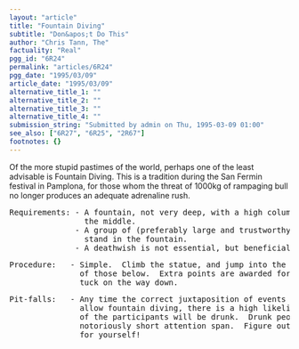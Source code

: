 ```yaml
---
layout: "article"
title: "Fountain Diving"
subtitle: "Don&apos;t Do This"
author: "Chris Tann, The"
factuality: "Real"
pgg_id: "6R24"
permalink: "articles/6R24"
pgg_date: "1995/03/09"
article_date: "1995/03/09"
alternative_title_1: ""
alternative_title_2: ""
alternative_title_3: ""
alternative_title_4: ""
submission_string: "Submitted by admin on Thu, 1995-03-09 01:00"
see_also: ["6R27", "6R25", "2R67"]
footnotes: {}
---
```

<div>
<p>Of the more stupid pastimes of the world, perhaps one of the least advisable is Fountain Diving. This is a tradition during the San Fermin festival in Pamplona, for those whom the threat of 1000kg of rampaging bull no longer produces an adequate adrenaline rush.</p>
<pre>
Requirements: - A fountain, not very deep, with a high column or statue in
                the middle.
              - A group of (preferably large and trustworthy) people to
                stand in the fountain.
              - A deathwish is not essential, but beneficial.
</pre>
<pre>
Procedure:   - Simple.  Climb the statue, and jump into the waiting arms
               of those below.  Extra points are awarded for a pike or a
               tuck on the way down.
</pre>
<pre>
Pit-falls:   - Any time the correct juxtaposition of events occurs to
               allow fountain diving, there is a high likelihood that most
               of the participants will be drunk.  Drunk people have a
               notoriously short attention span.  Figure out the results
               for yourself!
</pre>
</div>
